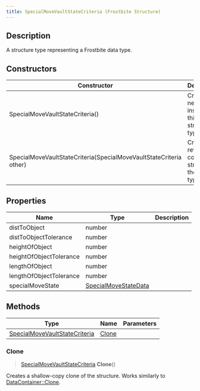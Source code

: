 ```yaml
---
title: SpecialMoveVaultStateCriteria (Frostbite Structure)
---
```

## Description

A structure type representing a Frostbite data type.

## Constructors

| Constructor                                                        | Description                                              |
| ------------------------------------------------------------------ | -------------------------------------------------------- |
| SpecialMoveVaultStateCriteria()                                    | Create a new instance of this structure type.            |
| SpecialMoveVaultStateCriteria(SpecialMoveVaultStateCriteria other) | Create a reference copy of a structure of the same type. |

## Properties

| Name                    | Type                                         | Description |
| ----------------------- | -------------------------------------------- | ----------- |
| distToObject            | number                                       |             |
| distToObjectTolerance   | number                                       |             |
| heightOfObject          | number                                       |             |
| heightOfObjectTolerance | number                                       |             |
| lengthOfObject          | number                                       |             |
| lengthOfObjectTolerance | number                                       |             |
| specialMoveState        | [SpecialMoveStateData](SpecialMoveStateData) |             |

## Methods

| Type                                                           | Name            | Parameters |
| -------------------------------------------------------------- | --------------- | ---------- |
| [SpecialMoveVaultStateCriteria](SpecialMoveVaultStateCriteria) | [Clone](#clone) |            |

### Clone

> [SpecialMoveVaultStateCriteria](SpecialMoveVaultStateCriteria) **Clone**()

Creates a shallow-copy clone of the structure. Works similarly to [DataContainer::Clone](/vext/ref/cls/shr/datacontainer#clone).
